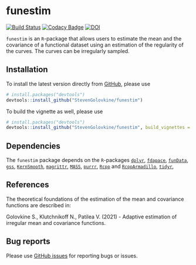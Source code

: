 
<!-- README.md is generated from README.Rmd. Please edit that file -->

# funestim

<!-- badges: start -->

[![Build
Status](https://travis-ci.com/StevenGolovkine/funestim.svg?branch=master)](https://travis-ci.com/StevenGolovkine/funestim)
[![Codacy
Badge](https://app.codacy.com/project/badge/Grade/645f6c4a3f8548219ef4cfc8ea74e361)](https://www.codacy.com/gh/StevenGolovkine/funestim/dashboard?utm_source=github.com&utm_medium=referral&utm_content=StevenGolovkine/funestim&utm_campaign=Badge_Grade)
[![DOI](https://zenodo.org/badge/362427640.svg)](https://zenodo.org/badge/latestdoi/362427640)
<!-- badges: end -->

`funestim` is an `R`-package that allows users to estimate the mean and
the covariance of a functional dataset using an estimation of the
regularity of the curves. The curves can be irregularly sampled.

## Installation

To install the latest version directly from
[GitHub](https://github.com/), please use

``` r
# install.packages("devtools")
devtools::install_github("StevenGolovkine/funestim")
```

To build the vignette as well, please use

``` r
# install.packages("devtools")
devtools::install_github("StevenGolovkine/funestim", build_vignettes = TRUE)
```

## Dependencies

The `funestim` package depends on the `R`-packages
[`dplyr`](https://CRAN.R-project.org/package=dplyr),
[`fdapace`](https://CRAN.R-project.org/package=fdapace),
[`funData`](https://github.com/ClaraHapp/funData),
[`gss`](https://CRAN.R-project.org/package=gss),
[`KernSmooth`](https://CRAN.R-project.org/package=KernSmooth),
[`magrittr`](https://CRAN.R-project.org/package=magrittr),
[`MASS`](https://CRAN.R-project.org/package=MASS),
[`purrr`](https://CRAN.R-project.org/package=purrr),
[`Rcpp`](https://CRAN.R-project.org/package=Rcpp) and
[`RcppArmadillo`](https://CRAN.R-project.org/package=RcppArmadillo),
[`tidyr`](https://CRAN.R-project.org/package=tidyr),

## References

The theoretical foundations of the estimation of the mean and covariance
functions are described in:

Golovkine S., Klutchnikoff N., Patilea V. (2021) - Adaptive estimation
of irregular mean and covariance functions.

## Bug reports

Please use [GitHub
issues](https://github.com/StevenGolovkine/simulater/issues) for
reporting bugs or issues.
